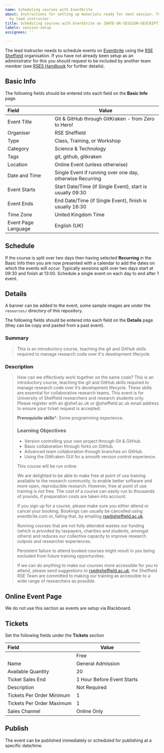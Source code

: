 ```yaml
---
name: Scheduling courses with Eventbrite
about: Instructions for setting up materials ready for next session. To be completed
  by lead instructor
title: Scheduling courses with Eventbrite on [DATE-OR-SESSION-DESCRIPTION] for [INSTRUCTOR-NAME]
labels: session-setup
assignees: ''

---
```


The lead instructor needs to schedule events on [Eventbrite](https://www.eventbrite.com) using the [RSE
Sheffield](https://www.eventbrite.co.uk/o/rse-sheffield-29660305889) organisation. If you have not already been setup as
an administrator for this you should request to be included by another team member (see [RSES
Handbook](https://github.com/RSE-Sheffield/rses-handbook/blob/master/pages/eventbrite.Rmd) for further details).

## Basic Info

The following fields should be entered into each field on the **Basic Info** page.

| Field               | Value                                                     |
|:--------------------|-----------------------------------------------------------|
| Event Title         | Git & GitHub through GitKraken - from Zero to Hero!       |
| Organiser           | RSE Sheffield                                             |
| Type                | Class, Training, or Workshop                              |
| Category            | Science & Technology                                      |
| Tags                | git, github, gitkraken                                    |
| Location            | Online Event (unless otherwise)                           |
| Date and Time       | Single Event if running over one day, otherwise Recurring |
| Event Starts        | Start Date/Time (if Single Event), start is usually 09:30 |
| Event Ends          | End Date/Time (if Single Event), finish is usually 16:30  |
| Time Zone           | United Kingdom Time                                       |
| Event Page Language | English (UK)                                              |


## Schedule

If the course is split over two days then having selected **Recurring** in the Basic Info then you are now presented
with a calendar to add the dates on which the events will occur. Typically sessions split over two days start at 09:30
and finish at 13:00. Schedule a single event on each day to end after 1 event.


## Details

A banner can be added to the event, some sample images are under the `resources/` directory of this repository.

The following fields should be entered into each field on the **Details** page (they can be copy and pasted from a past event).

### Summary


> This is an introductory course, teaching the git and GitHub skills required to manage research code over it's
> development lifecycle.

### Description

> How can we effectively work together on the same code?
> This is an introductory course, teaching the git and GitHub skills required to manage research code over it’s development lifecycle. These skills are essential for collaborative research teams.
> This event is for University of Sheffield researchers and research students only. Please register with an @shef.ac.uk
> or @sheffield.ac.uk email address to ensure your ticket request is accepted.
>
> **Prerequisite skills***: Some programming experience.
>
> ### Learning Objectives
> - Version controlling your own project through Git & GitHub.
> - Basic collaboration through forks on GitHub.
> - Advanced team collaboration through branches on GitHub.
> - Using the GitKraken GUI for a smooth version control experience.
>
> This course will be run online.
>
> We are delighted to be able to make free at point of use training available to the research community, to enable
> better software and more open, reproducible research. However, free at point of use training is not free. The cost of
> a course can easily run to thousands of pounds, if preparation costs are taken into account.
>
> If you sign up for a course, please make sure you either attend or cancel your booking. Bookings can usually be
> cancelled using eventbrite.com or, failing that, by emailing rse@sheffield.ac.uk.
>
> Running courses that are not fully attended wastes our funding (which is provided by taxpayers, charities and
> students, amongst others) and reduces our collective capacity to improve research outputs and researcher experiences.
>
> Persistent failure to attend booked courses might result in you being excluded from future training opportunities.
>
> If we can do anything to make our courses more accessible for you to attend, please send suggestions to
> rse@sheffield.ac.uk; the Sheffield RSE Team are committed to making our training as accessible to a wide range of
> researchers as possible.


## Online Event Page

We do not use this section as events are setup via Blackboard.

## Tickets

Set the following fields under the **Tickets** section

| Field                     | Value                      |
|:--------------------------|----------------------------|
|                           | Free                       |
| Name                      | General Admission          |
| Available Quantity        | 20                         |
| Ticket Sales End          | 1 Hour Before Event Starts |
| Description               | Not Required               |
| Tickets Per Order Minimum | 1                          |
| Tickets Per Order Maximum | 1                          |
| Sales Channel             | Online Only                |

## Publish

The event can be published immediately or scheduled for publishing at a specific date/time.
